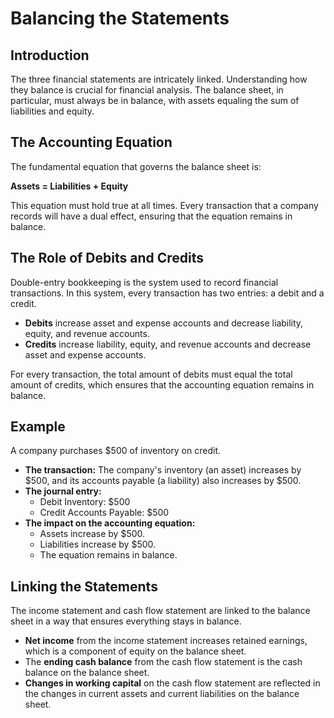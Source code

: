 # Balancing the Statements

## Introduction

The three financial statements are intricately linked. Understanding how they balance is crucial for financial analysis. The balance sheet, in particular, must always be in balance, with assets equaling the sum of liabilities and equity.

## The Accounting Equation

The fundamental equation that governs the balance sheet is:

**Assets = Liabilities + Equity**

This equation must hold true at all times. Every transaction that a company records will have a dual effect, ensuring that the equation remains in balance.

## The Role of Debits and Credits

Double-entry bookkeeping is the system used to record financial transactions. In this system, every transaction has two entries: a debit and a credit.

- **Debits** increase asset and expense accounts and decrease liability, equity, and revenue accounts.
- **Credits** increase liability, equity, and revenue accounts and decrease asset and expense accounts.

For every transaction, the total amount of debits must equal the total amount of credits, which ensures that the accounting equation remains in balance.

## Example

A company purchases $500 of inventory on credit.

- **The transaction:** The company's inventory (an asset) increases by $500, and its accounts payable (a liability) also increases by $500.
- **The journal entry:**
  - Debit Inventory: $500
  - Credit Accounts Payable: $500
- **The impact on the accounting equation:**
  - Assets increase by $500.
  - Liabilities increase by $500.
  - The equation remains in balance.

## Linking the Statements

The income statement and cash flow statement are linked to the balance sheet in a way that ensures everything stays in balance.

- **Net income** from the income statement increases retained earnings, which is a component of equity on the balance sheet.
- The **ending cash balance** from the cash flow statement is the cash balance on the balance sheet.
- **Changes in working capital** on the cash flow statement are reflected in the changes in current assets and current liabilities on the balance sheet.
